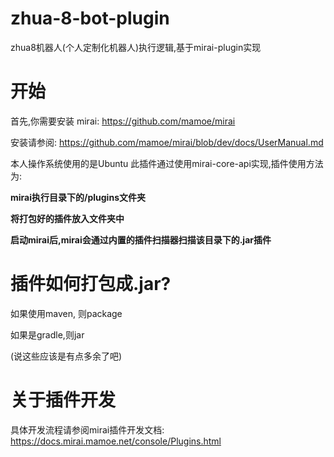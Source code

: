 # zhua-8-bot-plugin
zhua8机器人(个人定制化机器人)执行逻辑,基于mirai-plugin实现


# 开始
首先,你需要安装 mirai:
https://github.com/mamoe/mirai

安装请参阅:
https://github.com/mamoe/mirai/blob/dev/docs/UserManual.md

本人操作系统使用的是Ubuntu
此插件通过使用mirai-core-api实现,插件使用方法为:

<b>
  
 mirai执行目录下的/plugins文件夹
  
 将打包好的插件放入文件夹中
  
 启动mirai后,mirai会通过内置的插件扫描器扫描该目录下的.jar插件
  
</b>

# 插件如何打包成.jar?
如果使用maven, 则package

如果是gradle,则jar

(说这些应该是有点多余了吧)

# 关于插件开发
具体开发流程请参阅mirai插件开发文档:
https://docs.mirai.mamoe.net/console/Plugins.html
